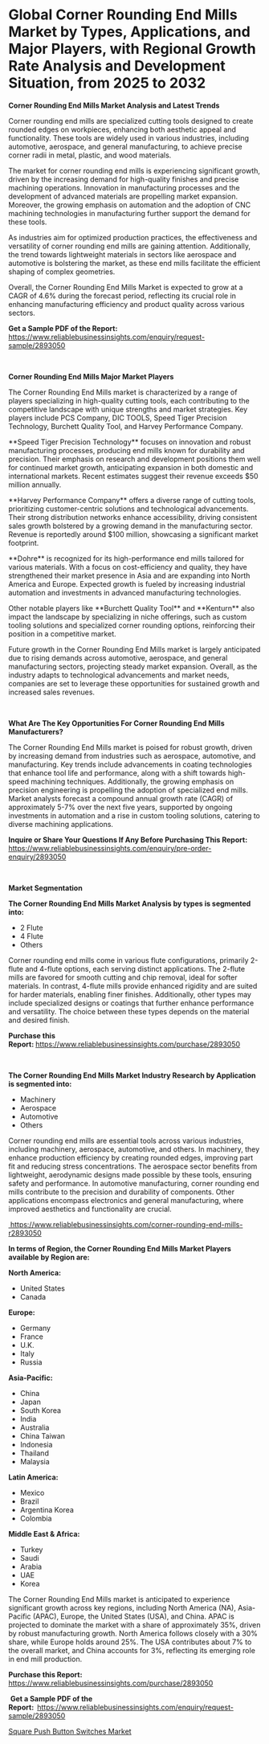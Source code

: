 <p><h1>Global Corner Rounding End Mills Market by Types, Applications, and Major Players, with Regional Growth Rate Analysis and Development Situation, from 2025 to 2032</h1></p><p><strong>Corner Rounding End Mills Market Analysis and Latest Trends</strong></p>
<p><p>Corner rounding end mills are specialized cutting tools designed to create rounded edges on workpieces, enhancing both aesthetic appeal and functionality. These tools are widely used in various industries, including automotive, aerospace, and general manufacturing, to achieve precise corner radii in metal, plastic, and wood materials.</p><p>The market for corner rounding end mills is experiencing significant growth, driven by the increasing demand for high-quality finishes and precise machining operations. Innovation in manufacturing processes and the development of advanced materials are propelling market expansion. Moreover, the growing emphasis on automation and the adoption of CNC machining technologies in manufacturing further support the demand for these tools.</p><p>As industries aim for optimized production practices, the effectiveness and versatility of corner rounding end mills are gaining attention. Additionally, the trend towards lightweight materials in sectors like aerospace and automotive is bolstering the market, as these end mills facilitate the efficient shaping of complex geometries. </p><p>Overall, the Corner Rounding End Mills Market is expected to grow at a CAGR of 4.6% during the forecast period, reflecting its crucial role in enhancing manufacturing efficiency and product quality across various sectors.</p></p>
<p><strong>Get a Sample PDF of the Report:&nbsp;</strong> <a href="https://www.reliablebusinessinsights.com/enquiry/request-sample/2893050?utm_campaign=2190&utm_medium=2&utm_source=Github&utm_content=ia&utm_term=15032025&utm_id=corner-rounding-end-mills">https://www.reliablebusinessinsights.com/enquiry/request-sample/2893050</a></p>
<p>&nbsp;</p>
<p><strong>Corner Rounding End Mills Major Market Players</strong></p>
<p><p>The Corner Rounding End Mills market is characterized by a range of players specializing in high-quality cutting tools, each contributing to the competitive landscape with unique strengths and market strategies. Key players include PCS Company, DIC TOOLS, Speed Tiger Precision Technology, Burchett Quality Tool, and Harvey Performance Company.</p><p>**Speed Tiger Precision Technology** focuses on innovation and robust manufacturing processes, producing end mills known for durability and precision. Their emphasis on research and development positions them well for continued market growth, anticipating expansion in both domestic and international markets. Recent estimates suggest their revenue exceeds $50 million annually.</p><p>**Harvey Performance Company** offers a diverse range of cutting tools, prioritizing customer-centric solutions and technological advancements. Their strong distribution networks enhance accessibility, driving consistent sales growth bolstered by a growing demand in the manufacturing sector. Revenue is reportedly around $100 million, showcasing a significant market footprint.</p><p>**Dohre** is recognized for its high-performance end mills tailored for various materials. With a focus on cost-efficiency and quality, they have strengthened their market presence in Asia and are expanding into North America and Europe. Expected growth is fueled by increasing industrial automation and investments in advanced manufacturing technologies.</p><p>Other notable players like **Burchett Quality Tool** and **Kenturn** also impact the landscape by specializing in niche offerings, such as custom tooling solutions and specialized corner rounding options, reinforcing their position in a competitive market. </p><p>Future growth in the Corner Rounding End Mills market is largely anticipated due to rising demands across automotive, aerospace, and general manufacturing sectors, projecting steady market expansion. Overall, as the industry adapts to technological advancements and market needs, companies are set to leverage these opportunities for sustained growth and increased sales revenues.</p></p>
<p>&nbsp;</p>
<p><strong>What Are The Key Opportunities For Corner Rounding End Mills Manufacturers?</strong></p>
<p><p>The Corner Rounding End Mills market is poised for robust growth, driven by increasing demand from industries such as aerospace, automotive, and manufacturing. Key trends include advancements in coating technologies that enhance tool life and performance, along with a shift towards high-speed machining techniques. Additionally, the growing emphasis on precision engineering is propelling the adoption of specialized end mills. Market analysts forecast a compound annual growth rate (CAGR) of approximately 5-7% over the next five years, supported by ongoing investments in automation and a rise in custom tooling solutions, catering to diverse machining applications.</p></p>
<p><strong>Inquire or Share Your Questions If Any Before Purchasing This Report:</strong> <a href="https://www.reliablebusinessinsights.com/enquiry/pre-order-enquiry/2893050?utm_campaign=2190&utm_medium=2&utm_source=Github&utm_content=ia&utm_term=15032025&utm_id=corner-rounding-end-mills">https://www.reliablebusinessinsights.com/enquiry/pre-order-enquiry/2893050</a></p>
<p>&nbsp;</p>
<p><strong>Market Segmentation</strong></p>
<p><strong>The Corner Rounding End Mills Market Analysis by types is segmented into:</strong></p>
<p><ul><li>2 Flute</li><li>4 Flute</li><li>Others</li></ul></p>
<p><p>Corner rounding end mills come in various flute configurations, primarily 2-flute and 4-flute options, each serving distinct applications. The 2-flute mills are favored for smooth cutting and chip removal, ideal for softer materials. In contrast, 4-flute mills provide enhanced rigidity and are suited for harder materials, enabling finer finishes. Additionally, other types may include specialized designs or coatings that further enhance performance and versatility. The choice between these types depends on the material and desired finish.</p></p>
<p><strong>Purchase this Report:&nbsp;</strong><a href="https://www.reliablebusinessinsights.com/purchase/2893050?utm_campaign=2190&utm_medium=2&utm_source=Github&utm_content=ia&utm_term=15032025&utm_id=corner-rounding-end-mills">https://www.reliablebusinessinsights.com/purchase/2893050</a></p>
<p>&nbsp;</p>
<p><strong>The Corner Rounding End Mills Market Industry Research by Application is segmented into:</strong></p>
<p><ul><li>Machinery</li><li>Aerospace</li><li>Automotive</li><li>Others</li></ul></p>
<p><p>Corner rounding end mills are essential tools across various industries, including machinery, aerospace, automotive, and others. In machinery, they enhance production efficiency by creating rounded edges, improving part fit and reducing stress concentrations. The aerospace sector benefits from lightweight, aerodynamic designs made possible by these tools, ensuring safety and performance. In automotive manufacturing, corner rounding end mills contribute to the precision and durability of components. Other applications encompass electronics and general manufacturing, where improved aesthetics and functionality are crucial.</p></p>
<p><a href="https://www.reliablebusinessinsights.com/corner-rounding-end-mills-r2893050?utm_campaign=2190&utm_medium=2&utm_source=Github&utm_content=ia&utm_term=15032025&utm_id=corner-rounding-end-mills">&nbsp;https://www.reliablebusinessinsights.com/corner-rounding-end-mills-r2893050</a></p>
<p><strong>In terms of Region, the Corner Rounding End Mills Market Players available by Region are:</strong></p>
<p>
    <p> <strong> North America: </strong>
        <ul>
            <li>United States</li>
            <li>Canada</li>
        </ul>
        </p> 
    <p> <strong> Europe: </strong>
        <ul>
            <li>Germany</li>
            <li>France</li>
            <li>U.K.</li>
            <li>Italy</li>
            <li>Russia</li>
        </ul>
        </p> 
    <p> <strong> Asia-Pacific: </strong>
        <ul>
            <li>China</li>
            <li>Japan</li>
            <li>South Korea</li>
            <li>India</li>
            <li>Australia</li>
            <li>China Taiwan</li>
            <li>Indonesia</li>
            <li>Thailand</li>
            <li>Malaysia</li>
        </ul>
        </p> 
    <p> <strong> Latin America: </strong>
        <ul>
            <li>Mexico</li>
            <li>Brazil</li>
            <li>Argentina Korea</li>
            <li>Colombia</li>
        </ul>
        </p> 
    <p> <strong> Middle East & Africa: </strong>
        <ul>
            <li>Turkey</li>
            <li>Saudi</li>
            <li>Arabia</li>
            <li>UAE</li>
            <li>Korea</li>
        </ul>
    </p>
    </p>
<p><p>The Corner Rounding End Mills market is anticipated to experience significant growth across key regions, including North America (NA), Asia-Pacific (APAC), Europe, the United States (USA), and China. APAC is projected to dominate the market with a share of approximately 35%, driven by robust manufacturing growth. North America follows closely with a 30% share, while Europe holds around 25%. The USA contributes about 7% to the overall market, and China accounts for 3%, reflecting its emerging role in end mill production.</p></p>
<p><strong>Purchase this Report: </strong><a href="https://www.reliablebusinessinsights.com/purchase/2893050?utm_campaign=2190&utm_medium=2&utm_source=Github&utm_content=ia&utm_term=15032025&utm_id=corner-rounding-end-mills">https://www.reliablebusinessinsights.com/purchase/2893050</a></p>
<p>&nbsp;<strong>Get a Sample PDF of the Report:&nbsp;&nbsp;</strong><a href="https://www.reliablebusinessinsights.com/enquiry/request-sample/2893050?utm_campaign=2190&utm_medium=2&utm_source=Github&utm_content=ia&utm_term=15032025&utm_id=corner-rounding-end-mills">https://www.reliablebusinessinsights.com/enquiry/request-sample/2893050</a></p>
<p><strong></strong></p>
<p><p><a href="https://github.com/AshrafKhan865/Market-Research-Report-List-1/blob/main/square-push-button-switches-market.md?utm_campaign=2190&utm_medium=2&utm_source=Github&utm_content=ia&utm_term=15032025&utm_id=corner-rounding-end-mills">Square Push Button Switches Market</a></p></p>